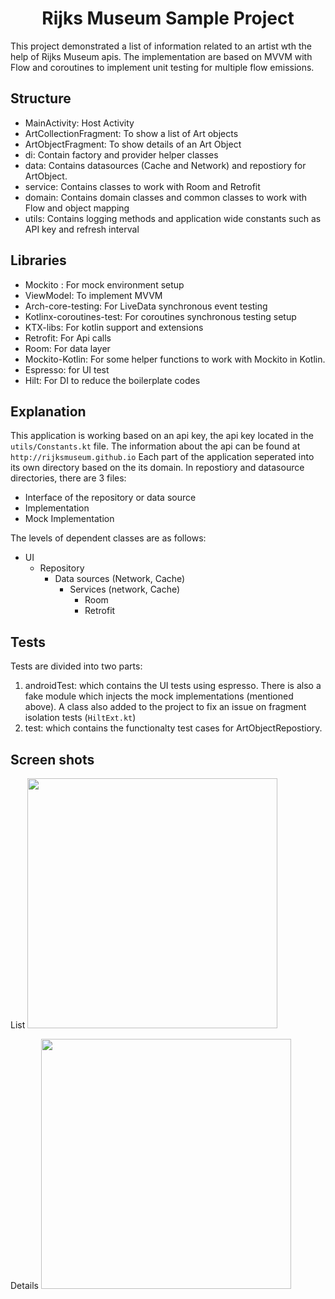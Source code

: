 <h1 align="center"> Rijks Museum Sample Project </h1>

This project demonstrated a list of information related to an artist wth the help of Rijks Museum apis.
The implementation are based on MVVM with Flow and coroutines to implement unit testing for multiple flow emissions.

Structure
---------
- MainActivity: Host Activity
- ArtCollectionFragment: To show a list of Art objects
- ArtObjectFragment: To show details of an Art Object
- di: Contain factory and provider helper classes
- data: Contains datasources (Cache and Network) and repostiory for ArtObject.
- service: Contains classes to work with Room and Retrofit
- domain: Contains domain classes and common classes to work with Flow and object mapping
- utils: Contains logging methods and application wide constants such as API key and refresh interval

Libraries
---------
- Mockito : For mock environment setup
- ViewModel: To implement MVVM
- Arch-core-testing: For LiveData synchronous event testing
- Kotlinx-coroutines-test: For coroutines synchronous testing setup
- KTX-libs: For kotlin support and extensions
- Retrofit: For Api calls
- Room: For data layer
- Mockito-Kotlin: For some helper functions to work with Mockito in Kotlin.
- Espresso: for UI test
- Hilt: For DI to reduce the boilerplate codes

Explanation
------------
This application is working based on an api key, the api key located in the `utils/Constants.kt` file.
The information about the api can be found at `http://rijksmuseum.github.io`
Each part of the application seperated into its own directory based on the its domain.
In repostiory and datasource directories, there are 3 files:
- Interface of the repository or data source
- Implementation
- Mock Implementation


The levels of dependent classes are as follows:
 - UI
   - Repository
      - Data sources (Network, Cache)
         - Services (network, Cache)
           - Room
           - Retrofit


Tests
------------
Tests are divided into two parts:
1. androidTest: which contains the UI tests using espresso. There is also a fake module which injects
the mock implementations (mentioned above).
A class also added to the project to fix an issue on fragment isolation tests (`HiltExt.kt`)
2. test: which contains the functionalty test cases for ArtObjectRepostiory.

Screen shots
------------

List
<img src="https://raw.githubusercontent.com/mo0rti/rijksmuseum/master/screenshots/list.png" width="400" aspectRatio="1/2">

Details
<img src="https://raw.githubusercontent.com/mo0rti/rijksmuseum/master/screenshots/detail.png" width="400" aspectRatio="1/2">